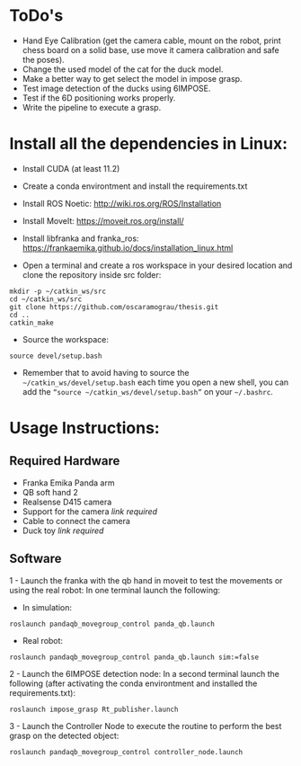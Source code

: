 # ToDo's
- Hand Eye Calibration (get the camera cable, mount on the robot, print chess board on a solid base, use move it camera calibration and safe the poses).
- Change the used model of the cat for the duck model.
- Make a better way to get select the model in impose grasp.
- Test image detection of the ducks using 6IMPOSE.
- Test if the 6D positioning works properly.
- Write the pipeline to execute a grasp.

# Install all the dependencies in Linux:
- Install CUDA (at least 11.2)

- Create a conda environtment and install the requirements.txt

- Install ROS Noetic: http://wiki.ros.org/ROS/Installation

- Install MoveIt: https://moveit.ros.org/install/

- Install libfranka and franka_ros: https://frankaemika.github.io/docs/installation_linux.html

- Open a terminal and create a ros workspace in your desired location and clone the repository inside src folder:
```
mkdir -p ~/catkin_ws/src
cd ~/catkin_ws/src
git clone https://github.com/oscaramograu/thesis.git
cd ..
catkin_make
```

- Source the workspace:
```
source devel/setup.bash
```

- Remember that to avoid having to source the ```~/catkin_ws/devel/setup.bash``` each time you open a new shell, you can add the ```“source ~/catkin_ws/devel/setup.bash”``` on your ```~/.bashrc```.

# Usage Instructions:
## Required Hardware
- Franka Emika Panda arm
- QB soft hand 2
- Realsense D415 camera
- Support for the camera _link required_ 
- Cable to connect the camera
- Duck toy _link required_

## Software
1 - Launch the franka with the qb hand in moveit to test the movements or using the real robot:
In one terminal launch the following:
- In simulation:
```
roslaunch pandaqb_movegroup_control panda_qb.launch
```

- Real robot:
```
roslaunch pandaqb_movegroup_control panda_qb.launch sim:=false
```

2 - Launch the 6IMPOSE detection node:
In a second terminal launch the following (after activating the conda environtment and installed the requirements.txt):

```
roslaunch impose_grasp Rt_publisher.launch
```

3 - Launch the Controller Node to execute the routine to perform the best grasp on the detected object:
```
roslaunch pandaqb_movegroup_control controller_node.launch
```
